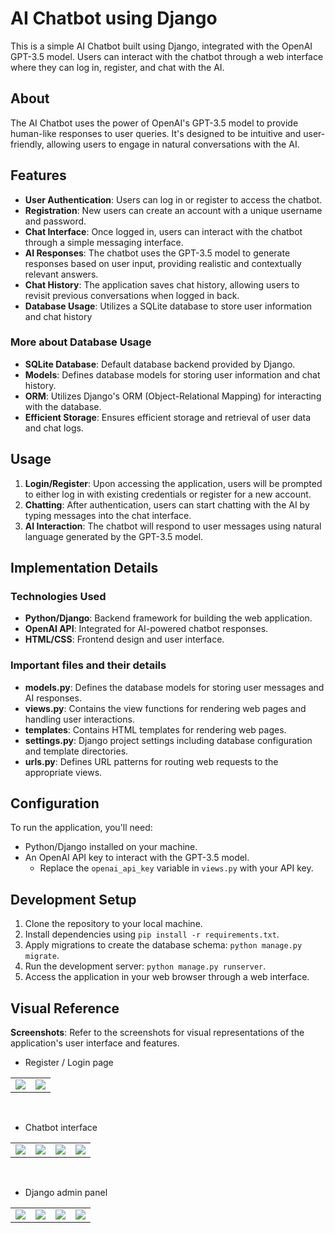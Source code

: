 # AI Chatbot using Django

This is a simple AI Chatbot built using Django, integrated with the OpenAI GPT-3.5 model. Users can interact with the chatbot through a web interface where they can log in, register, and chat with the AI.

## About
The AI Chatbot uses the power of OpenAI's GPT-3.5 model to provide human-like responses to user queries. It's designed to be intuitive and user-friendly, allowing users to engage in natural conversations with the AI.

## Features
- **User Authentication**: Users can log in or register to access the chatbot.
- **Registration**: New users can create an account with a unique username and password.
- **Chat Interface**: Once logged in, users can interact with the chatbot through a simple messaging interface.
- **AI Responses**: The chatbot uses the GPT-3.5 model to generate responses based on user input, providing realistic and contextually relevant answers.
- **Chat History**: The application saves chat history, allowing users to revisit previous conversations when logged in back.
- **Database Usage**: Utilizes a SQLite database to store user information and chat history

### More about Database Usage
- **SQLite Database**: Default database backend provided by Django.
- **Models**: Defines database models for storing user information and chat history.
- **ORM**: Utilizes Django's ORM (Object-Relational Mapping) for interacting with the database.
- **Efficient Storage**: Ensures efficient storage and retrieval of user data and chat logs.

## Usage
1. **Login/Register**: Upon accessing the application, users will be prompted to either log in with existing credentials or register for a new account.
2. **Chatting**: After authentication, users can start chatting with the AI by typing messages into the chat interface.
3. **AI Interaction**: The chatbot will respond to user messages using natural language generated by the GPT-3.5 model.

## Implementation Details
### Technologies Used
- **Python/Django**: Backend framework for building the web application.
- **OpenAI API**: Integrated for AI-powered chatbot responses.
- **HTML/CSS**: Frontend design and user interface.

### Important files and their details
- **models.py**: Defines the database models for storing user messages and AI responses.
- **views.py**: Contains the view functions for rendering web pages and handling user interactions.
- **templates**: Contains HTML templates for rendering web pages.
- **settings.py**: Django project settings including database configuration and template directories.
- **urls.py**: Defines URL patterns for routing web requests to the appropriate views.

## Configuration
To run the application, you'll need:
- Python/Django installed on your machine.
- An OpenAI API key to interact with the GPT-3.5 model.
  - Replace the `openai_api_key` variable in `views.py` with your API key.

## Development Setup
1. Clone the repository to your local machine.
2. Install dependencies using `pip install -r requirements.txt`.
3. Apply migrations to create the database schema: `python manage.py migrate`.
4. Run the development server: `python manage.py runserver`.
5. Access the application in your web browser through a web interface.

## Visual Reference
**Screenshots**: Refer to the screenshots for visual representations of the application's user interface and features.

- Register / Login page
  
<table>

  <tr>
    <td valign="top"><img src="https://github.com/ganesh-vallabhareddy/Django-AI-Chatbot/assets/110174850/9c83559f-3e58-4b38-8923-dba4c09d1f27"></td>
    <td valign="top"><img src="https://github.com/ganesh-vallabhareddy/Django-AI-Chatbot/assets/110174850/de6a88c1-1643-4b26-b419-6c69a8a9f252"></td>
    </td>
  </tr>
 </table>
 
 &nbsp; 
 
 - Chatbot interface
<table>

  <tr>
    <td valign="top"><img src="https://github.com/ganesh-vallabhareddy/Django-AI-Chatbot/assets/110174850/87cbec75-303f-4acf-8c7a-403082476568"></td>
    <td valign="top"><img src="https://github.com/ganesh-vallabhareddy/Django-AI-Chatbot/assets/110174850/4fe7285f-ae68-4a1c-bde7-97b63a2e67fb"></td>
    <td valign="top"><img src="https://github.com/ganesh-vallabhareddy/Django-AI-Chatbot/assets/110174850/72ea9663-43f9-4c1b-9c8d-0522a76a1f0e"></td>
    <td valign="top"><img src="https://github.com/ganesh-vallabhareddy/Django-AI-Chatbot/assets/110174850/bb8526ca-0a2f-4308-87f9-fcb1f7bb8cbf"></td>
    </td>
  </tr>
 </table>
 
 &nbsp; 
 
- Django admin panel
<table>

  <tr>
    <td valign="top"><img src="https://github.com/ganesh-vallabhareddy/Django-AI-Chatbot/assets/110174850/16faaa83-8f1b-4e61-a9f3-19227f5c2c04"></td>
    <td valign="top"><img src="https://github.com/ganesh-vallabhareddy/Django-AI-Chatbot/assets/110174850/01adb947-81ab-46af-9ff2-aa8d9a700244"></td>
    <td valign="top"><img src="https://github.com/ganesh-vallabhareddy/Django-AI-Chatbot/assets/110174850/0ac043a7-3121-4bf3-897f-818395d12850"></td>
    <td valign="top"><img src="https://github.com/ganesh-vallabhareddy/Django-AI-Chatbot/assets/110174850/e7b52b4f-7e01-4e76-83bc-b3f237c9cd55"></td>
    </td>
  </tr>
 </table>
